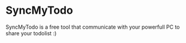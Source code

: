 # SyncMyTodo
SyncMyTodo is a free tool that communicate with your powerfull PC to share your todolist :)
